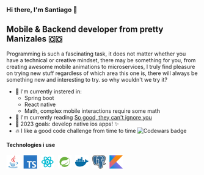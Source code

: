 ### Hi there, I'm Santiago 👋
## Mobile & Backend developer from pretty Manizales 🇨🇴
Programming is such a fascinating task, it does not matter whether you have a technical or creative mindset, there may be something for you, from creating
awesome mobile animations to microservices, I truly find pleasure on trying new stuff regardless of which area this one is, there will always be something
new and interesting to try. so why wouldn't we try it?

- 🌱 I'm currently instered in:
  - Spring boot
  - React native
  - Math, complex mobile interactions require some math
- 📙 I'm currently reading [So good, they can't ignore you](https://www.amazon.com/Good-They-Cant-Ignore-You/dp/1455509124)
- 🥅 2023 goals: develop native ios apps! ✨
- 🔥 I like a good code challenge from time to time <img align="bottom" src="https://www.codewars.com/users/Glazzes/badges/small" alt="Codewars badge" />

#### Technologies i use
[<img style="float: left; margin-right: 10px" width="35px" height="35px" alt="Java" src="./assets/java.png">](https://www.java.com)
[<img astyle="float: left; margin-right: 10px" width="35px" height="35px" alt="Kotlin" src="./assets/kotlin.png">](https://kotlinlang.org/)
[<img style="float: left; margin-right: 10px" width="35px" height="35px" alt="Typescript" src="./assets/typescript.png">](https://www.typescriptlang.org/)
[<img style="float: left; margin-right: 10px" width="35px" height="35px" alt="React and React native" src="./assets/react.png">](https://es.reactjs.org/)
[<img style="float: left; margin-right: 10px" width="35px" height="35px" alt="Spring boot" src="./assets/spring.png">](https://spring.io/projects/spring-boot)
[<img style="float: left; margin-right: 10px" width="35px" height="35px" alt="Docker" src="./assets/docker.png">](https://www.docker.com/)
[<img style="float: left; margin-right: 10px" width="35px" height="35px" alt="Postgresql" src="./assets/postgres.png">](https://www.postgresql.org/)
